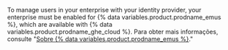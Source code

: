 To manage users in your enterprise with your identity provider, your enterprise must be enabled for {% data variables.product.prodname_emus %}, which are available with {% data variables.product.prodname_ghe_cloud %}. Para obter mais informações, consulte "[Sobre {% data variables.product.prodname_emus %}](/enterprise-cloud@latest/admin/authentication/managing-your-enterprise-users-with-your-identity-provider/about-enterprise-managed-users)."
